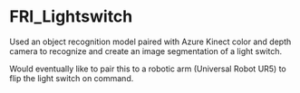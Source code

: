 # FRI_Lightswitch

Used an object recognition model paired with Azure Kinect color and depth camera to recognize and create an image segmentation of a light switch. 

Would eventually like to pair this to a robotic arm (Universal Robot UR5) to flip the light switch on command. 
